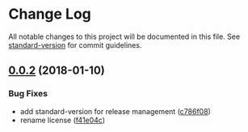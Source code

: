 # Change Log

All notable changes to this project will be documented in this file. See [standard-version](https://github.com/conventional-changelog/standard-version) for commit guidelines.

<a name="0.0.2"></a>
## [0.0.2](https://github.com/mikaelkaron/grunt-util-property/compare/0.0.1...0.0.2) (2018-01-10)


### Bug Fixes

* add standard-version for release management ([c786f08](https://github.com/mikaelkaron/grunt-util-property/commit/c786f08))
* rename license ([f41e04c](https://github.com/mikaelkaron/grunt-util-property/commit/f41e04c))
